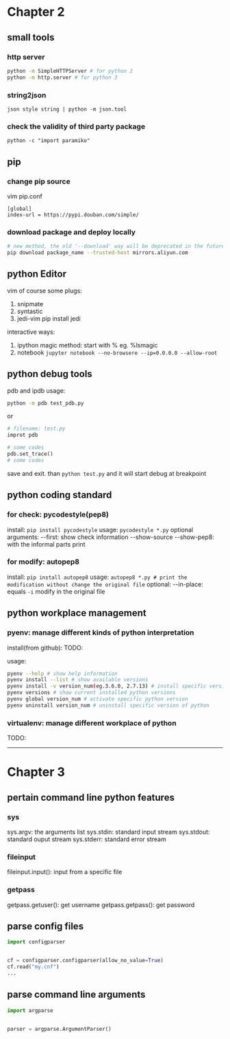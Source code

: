 # Chapter 2

## small tools
### http server
```sh
python -m SimpleHTTPServer # for python 2
python -m http.server # for python 3
```

### string2json
`json style string | python -m json.tool`

### check the validity of third party package 
`python -c "import paramiko"`

## pip
### change pip source
vim pip.conf
```
[global]
index-url = https://pypi.douban.com/simple/
```

### download package and deploy locally
```sh
# new method, the old '--download' way will be deprecated in the future
pip download package_name --trusted-host mirrors.aliyun.com
```

## python Editor
vim of course
some plugs:
1. snipmate
2. syntastic
3. jedi-vim
  pip install jedi

interactive ways:
1. ipython
  magic method: start with %
  eg. %lsmagic
2. notebook
  `jupyter notebook --no-browsere --ip=0.0.0.0 --allow-root`

## python debug tools
pdb and ipdb
usage:
```sh
python -m pdb test_pdb.py
```
or 
```python
# filename: test.py
improt pdb

# some codes
pdb.set_trace()
# some codes
```
save and exit. than `python test.py` and it will start debug at breakpoint

## python coding standard
### for check: pycodestyle(pep8)
install:
`pip install pycodestyle`
usage: 
`pycodestyle *.py`
optional arguments:
--first: show check information
--show-source --show-pep8: with the informal parts print

### for modify: autopep8
install:
`pip install autopep8`
usage:
`autopep8 *.py # print the modification without change the original file`
optional:
--in-place: equals `-i` modify in the original file

## python workplace management
### pyenv: manage different kinds of python interpretation
install(from github):
TODO: 

usage:
```sh
pyenv --help # show help information
pyenv install --list # show available versions
pyenv install -v version_num(eg.3.6.0, 2.7.13) # install specific version of python
pyenv versions # show current installed python versions
pyenv global version_num # activate specific python version
pyenv uninstall version_num # uninstall specific version of python 
```

### virtualenv: manage different workplace of python
TODO:

---
# Chapter 3

## pertain command line python features
### sys
sys.argv: the arguments list
sys.stdin: standard input stream
sys.stdout: standard ouput stream
sys.stderr: standard error stream
### fileinput
fileinput.input(): input from a specific file
### getpass
getpass.getuser(): get username
getpass.getpass(): get password

## parse config files
```python
import configparser


cf = configparser.configparser(allow_no_value=True)
cf.read("my.cnf")
...
```

## parse command line arguments
```python
import argparse


parser = argparse.ArgumentParser()
```




